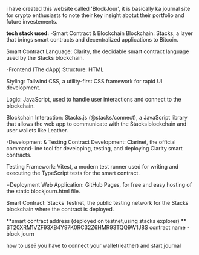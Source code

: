 i have created this website called 'BlockJour', it is basically ka journal site for crypto enthusiasts to note their key insight abotut their portfolio and future investements.


**tech stack used:**
-Smart Contract & Blockchain
Blockchain: Stacks, a layer that brings smart contracts and decentralized applications to Bitcoin.

Smart Contract Language: Clarity, the decidable smart contract language used by the Stacks blockchain.

-Frontend (The dApp)
 Structure: HTML

Styling: Tailwind CSS, a utility-first CSS framework for rapid UI development.

Logic: JavaScript, used to handle user interactions and connect to the blockchain.

Blockchain Interaction: Stacks.js (@stacks/connect), a JavaScript library that allows the web app to communicate with the Stacks blockchain and user wallets like Leather.

-Development & Testing
Contract Development: Clarinet, the official command-line tool for developing, testing, and deploying Clarity smart contracts.

Testing Framework: Vitest, a modern test runner used for writing and executing the TypeScript tests for the smart contract.

=Deployment
Web Application: GitHub Pages, for free and easy hosting of the static blockjourn.html file.

Smart Contract: Stacks Testnet, the public testing network for the Stacks blockchain where the contract is deployed.




**smart contract address (deployed on testnet,using stacks explorer) **
    ST20XRM1VZF93XB4Y97K0RC32Z6HMR93TQQ9W1J8S
    contract name - block journ


how to use? you have to connect your wallet(leather) and start journal
